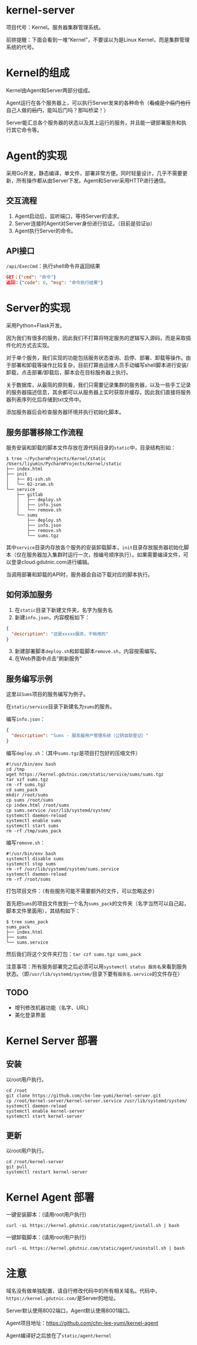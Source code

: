 # kernel-server

项目代号：Kernel。服务器集群管理系统。

前排提醒：下面会看到一堆“Kernel”，不要误以为是Linux Kernel，而是集群管理系统的代号。

# Kernel的组成

Kernel由Agent和Server两部分组成。

Agent运行在各个服务器上，可以执行Server发来的各种命令（~~看成是个后门也行~~自己人做的~~后门~~，能叫后门吗？那叫桥梁！）

Server能汇总各个服务器的状态以及其上运行的服务，并且能一键部署服务和执行其它命令等。

# Agent的实现

采用Go开发，静态编译，单文件，部署非常方便。同时轻量设计，几乎不需要更新，所有操作都从由Server下发。Agent和Server采用HTTP进行通信。

## 交互流程

1. Agent启动后，监听端口，等待Server的请求。
2. Server连接时Agent对Server身份进行验证。（目前是验证ip）
3. Agent执行Server的命令。

## API接口

`/api/ExecCmd`：执行shell命令并返回结果

```json
GET：{"cmd": "命令"}
返回：{"code": 0, "msg": "命令执行结果"}
```

# Server的实现

采用Python+Flask开发。

因为我们有很多的服务，因此我们不打算将特定服务的逻辑写入源码，而是采取插件化的方式去实现。

对于单个服务，我们实现的功能包括服务状态查询、启停、部署、卸载等操作。由于部署和卸载等操作比较复杂，目前打算由运维人员手动编写shell脚本进行安装/卸载，点击部署/卸载后，脚本会在目标服务器上执行。

关于数据库，从最简的原则看，我们只需要记录集群的服务器，以及一些手工记录的服务器描述信息，其余都可以从服务器上实时获取并缓存。因此我们直接将服务器列表序列化后存储到txt文件中。

添加服务器后会检查服务器环境并执行初始化脚本。

## 服务部署移除工作流程

服务安装和卸载的脚本文件存放在源代码目录的`static`中，目录结构形如：

```
$ tree ~/PycharmProjects/Kernel/static
/Users/liyumin/PycharmProjects/Kernel/static
├── index.html
├── init
│   ├── 01-ssh.sh
│   └── 02-zram.sh
└── service
    ├── gitlab
    │   ├── deploy.sh
    │   ├── info.json
    │   └── remove.sh
    └── sums
        ├── deploy.sh
        ├── info.json
        ├── remove.sh
        └── sums.tgz
```

其中`service`目录内存放各个服务的安装卸载脚本，`init`目录存放服务器初始化脚本（仅在服务器加入集群时运行一次，按编号顺序执行）。如果需要编译文件，可以登录cloud.gdutnic.com进行编辑。

当调用部署和卸载的API时，服务器会自动下载对应的脚本执行。

## 如何添加服务

1. 在`static`目录下新建文件夹，名字为服务名
2. 新建`info.json`，内容模板如下：
```json
{
  "description": "这是xxxxx服务，干嘛用的"
}
```
3. 新建部署脚本`deploy.sh`和卸载脚本`remove.sh`，内容按需编写。
4. 在Web界面中点击“刷新服务”

## 服务编写示例

这里以`Sums`项目的服务编写为例子。

在`static/service`目录下新建名为`sums`的服务。

编写`info.json`：

```json
{
  "description": "Sums - 服务器用户管理系统（公钥自助登记）"
}
```

编写`deploy.sh`：（其中`sums.tgz`是项目打包好的压缩文件）

```shell
#!/usr/bin/env bash
cd /tmp
wget https://kernel.gdutnic.com/static/service/sums/sums.tgz
tar xzf sums.tgz
rm -rf sums.tgz
cd sums_pack
mkdir /root/sums
cp sums /root/sums
cp index.html /root/sums
cp sums.service /usr/lib/systemd/system/
systemctl daemon-reload
systemctl enable sums
systemctl start sums
rm -rf /tmp/sums_pack
```

编写`remove.sh`：

```shell
#!/usr/bin/env bash
systemctl disable sums
systemctl stop sums
rm -rf /usr/lib/systemd/system/sums.service
systemctl daemon-reload
rm -rf /root/sums
```

打包项目文件：（有些服务可能不需要额外的文件，可以忽略这步）

首先把`Sums`的项目文件放到一个名为`sums_pack`的文件夹（名字当然可以自己起，脚本文件里面用），其结构如下：

```
$ tree sums_pack 
sums_pack
├── index.html
├── sums
└── sums.service
```

然后我们将这个文件夹打包：`tar czf sums.tgz sums_pack`

注意事项：所有服务部署完之后必须可以用`systemctl status 服务名`来看到服务状态。（即`/usr/lib/systemd/system/`目录下要有`服务名.service`的文件存在）

## TODO

- 增刊修改机器功能（名字、URL）
- 美化登录界面

# Kernel Server 部署

## 安装

以root用户执行。

```shell
cd /root
git clone https://github.com/chn-lee-yumi/kernel-server.git
cp /root/kernel-server/kernel-server.service /usr/lib/systemd/system/
systemctl daemon-reload
systemctl enable kernel-server
systemctl start kernel-server
```

## 更新

以root用户执行。

```shell
cd /root/kernel-server
git pull
systemctl restart kernel-server
```

# Kernel Agent 部署

一键安装脚本：(请用root用户执行)

`curl -sL https://kernel.gdutnic.com/static/agent/install.sh | bash`

一键卸载脚本：(请用root用户执行)

`curl -sL https://kernel.gdutnic.com/static/agent/uninstall.sh | bash`

# 注意

域名没有做单独配置，请自行修改代码中的所有相关域名。代码中，`https://kernel.gdutnic.com/`是Server的地址。

Server默认使用8002端口，Agent默认使用8001端口。

Agent项目地址：https://github.com/chn-lee-yumi/kernel-agent

Agent编译好之后放在了`static/agent/kernel`
